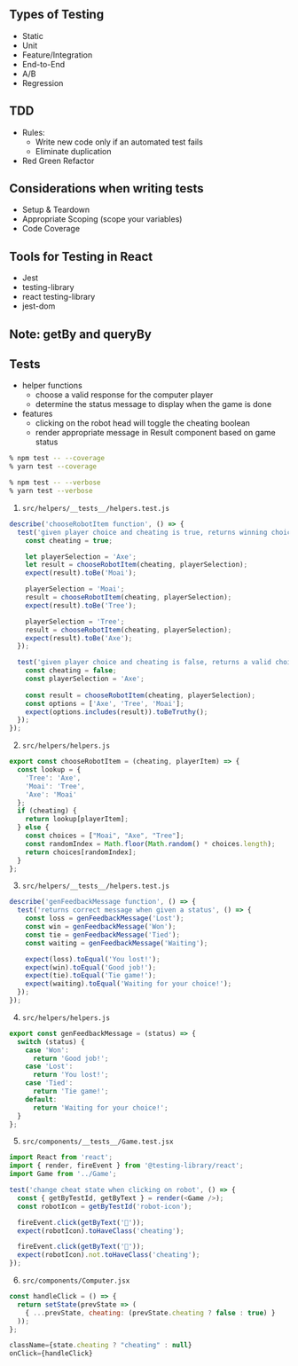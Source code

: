 ## Types of Testing
* Static
* Unit
* Feature/Integration
* End-to-End
* A/B
* Regression

## TDD
* Rules:
  * Write new code only if an automated test fails
  * Eliminate duplication
* Red Green Refactor

## Considerations when writing tests
- Setup & Teardown
- Appropriate Scoping (scope your variables)
- Code Coverage

## Tools for Testing in React
* Jest
* testing-library
* react testing-library
* jest-dom

## Note: getBy and queryBy

## Tests
- helper functions
  - choose a valid response for the computer player
  - determine the status message to display when the game is done
- features
  - clicking on the robot head will toggle the cheating boolean
  - render appropriate message in Result component based on game status

```bash
% npm test -- --coverage
% yarn test --coverage

% npm test -- --verbose
% yarn test --verbose
```

1. `src/helpers/__tests__/helpers.test.js`

```js
describe('chooseRobotItem function', () => {
  test('given player choice and cheating is true, returns winning choice', () => {
    const cheating = true;

    let playerSelection = 'Axe';
    let result = chooseRobotItem(cheating, playerSelection);
    expect(result).toBe('Moai');

    playerSelection = 'Moai';
    result = chooseRobotItem(cheating, playerSelection);
    expect(result).toBe('Tree');

    playerSelection = 'Tree';
    result = chooseRobotItem(cheating, playerSelection);
    expect(result).toBe('Axe');
  });

  test('given player choice and cheating is false, returns a valid choice', () => {
    const cheating = false;
    const playerSelection = 'Axe';
    
    const result = chooseRobotItem(cheating, playerSelection);
    const options = ['Axe', 'Tree', 'Moai'];
    expect(options.includes(result)).toBeTruthy();
  });
});
```

2. `src/helpers/helpers.js`

```js
export const chooseRobotItem = (cheating, playerItem) => {
  const lookup = {
    'Tree': 'Axe',
    'Moai': 'Tree',
    'Axe': 'Moai'
  };
  if (cheating) {
    return lookup[playerItem];
  } else {
    const choices = ["Moai", "Axe", "Tree"];
    const randomIndex = Math.floor(Math.random() * choices.length);
    return choices[randomIndex];
  }
};
```

3. `src/helpers/__tests__/helpers.test.js`

```js
describe('genFeedbackMessage function', () => {
  test('returns correct message when given a status', () => {
    const loss = genFeedbackMessage('Lost');
    const win = genFeedbackMessage('Won');
    const tie = genFeedbackMessage('Tied');
    const waiting = genFeedbackMessage('Waiting');

    expect(loss).toEqual('You lost!');
    expect(win).toEqual('Good job!');
    expect(tie).toEqual('Tie game!');
    expect(waiting).toEqual('Waiting for your choice!');
  });
});
```

4. `src/helpers/helpers.js`

```js
export const genFeedbackMessage = (status) => {
  switch (status) {
    case 'Won':
      return 'Good job!';
    case 'Lost':
      return 'You lost!';
    case 'Tied':
      return 'Tie game!';
    default:
      return 'Waiting for your choice!';
  }
};
```

5. `src/components/__tests__/Game.test.jsx`

```js
import React from 'react';
import { render, fireEvent } from '@testing-library/react';
import Game from '../Game';

test('change cheat state when clicking on robot', () => {
  const { getByTestId, getByText } = render(<Game />);
  const robotIcon = getByTestId('robot-icon');

  fireEvent.click(getByText('🤖'));
  expect(robotIcon).toHaveClass('cheating');

  fireEvent.click(getByText('🤖'));
  expect(robotIcon).not.toHaveClass('cheating');
});
```
  
6. `src/components/Computer.jsx`

```js
const handleClick = () => {
  return setState(prevState => (
    { ...prevState, cheating: (prevState.cheating ? false : true) }
  ));
};

className={state.cheating ? "cheating" : null}
onClick={handleClick}
```
